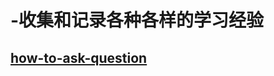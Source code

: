 # -收集和记录各种各样的学习经验

## [how-to-ask-question](https://github.com/daodaogua/learning_experience/blob/master/how-to-ask-question.org)
